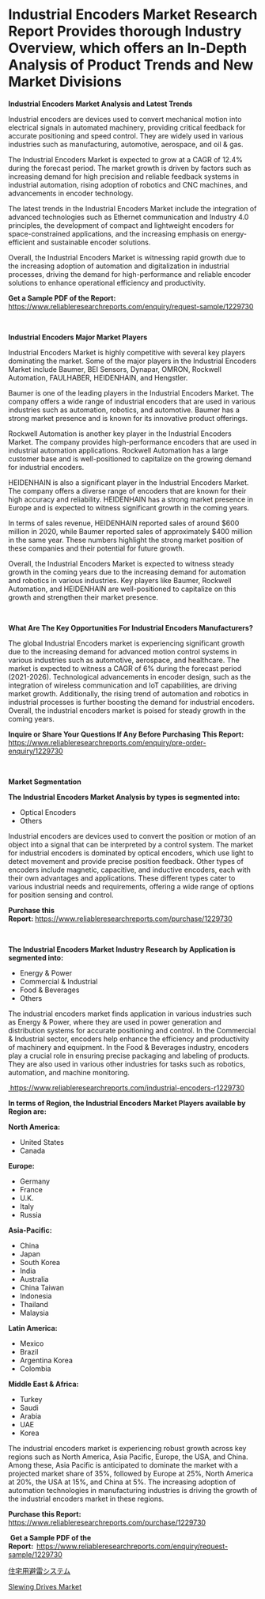 <p><h1>Industrial Encoders Market Research Report Provides thorough Industry Overview, which offers an In-Depth Analysis of Product Trends and New Market Divisions</h1></p><p><strong>Industrial Encoders Market Analysis and Latest Trends</strong></p>
<p><p>Industrial encoders are devices used to convert mechanical motion into electrical signals in automated machinery, providing critical feedback for accurate positioning and speed control. They are widely used in various industries such as manufacturing, automotive, aerospace, and oil & gas.</p><p>The Industrial Encoders Market is expected to grow at a CAGR of 12.4% during the forecast period. The market growth is driven by factors such as increasing demand for high precision and reliable feedback systems in industrial automation, rising adoption of robotics and CNC machines, and advancements in encoder technology.</p><p>The latest trends in the Industrial Encoders Market include the integration of advanced technologies such as Ethernet communication and Industry 4.0 principles, the development of compact and lightweight encoders for space-constrained applications, and the increasing emphasis on energy-efficient and sustainable encoder solutions.</p><p>Overall, the Industrial Encoders Market is witnessing rapid growth due to the increasing adoption of automation and digitalization in industrial processes, driving the demand for high-performance and reliable encoder solutions to enhance operational efficiency and productivity.</p></p>
<p><strong>Get a Sample PDF of the Report:&nbsp;</strong> <a href="https://www.reliableresearchreports.com/enquiry/request-sample/1229730">https://www.reliableresearchreports.com/enquiry/request-sample/1229730</a></p>
<p>&nbsp;</p>
<p><strong>Industrial Encoders Major Market Players</strong></p>
<p><p>Industrial Encoders Market is highly competitive with several key players dominating the market. Some of the major players in the Industrial Encoders Market include Baumer, BEI Sensors, Dynapar, OMRON, Rockwell Automation, FAULHABER, HEIDENHAIN, and Hengstler.</p><p>Baumer is one of the leading players in the Industrial Encoders Market. The company offers a wide range of industrial encoders that are used in various industries such as automation, robotics, and automotive. Baumer has a strong market presence and is known for its innovative product offerings.</p><p>Rockwell Automation is another key player in the Industrial Encoders Market. The company provides high-performance encoders that are used in industrial automation applications. Rockwell Automation has a large customer base and is well-positioned to capitalize on the growing demand for industrial encoders.</p><p>HEIDENHAIN is also a significant player in the Industrial Encoders Market. The company offers a diverse range of encoders that are known for their high accuracy and reliability. HEIDENHAIN has a strong market presence in Europe and is expected to witness significant growth in the coming years.</p><p>In terms of sales revenue, HEIDENHAIN reported sales of around $600 million in 2020, while Baumer reported sales of approximately $400 million in the same year. These numbers highlight the strong market position of these companies and their potential for future growth.</p><p>Overall, the Industrial Encoders Market is expected to witness steady growth in the coming years due to the increasing demand for automation and robotics in various industries. Key players like Baumer, Rockwell Automation, and HEIDENHAIN are well-positioned to capitalize on this growth and strengthen their market presence.</p></p>
<p>&nbsp;</p>
<p><strong>What Are The Key Opportunities For Industrial Encoders Manufacturers?</strong></p>
<p><p>The global Industrial Encoders market is experiencing significant growth due to the increasing demand for advanced motion control systems in various industries such as automotive, aerospace, and healthcare. The market is expected to witness a CAGR of 6% during the forecast period (2021-2026). Technological advancements in encoder design, such as the integration of wireless communication and IoT capabilities, are driving market growth. Additionally, the rising trend of automation and robotics in industrial processes is further boosting the demand for industrial encoders. Overall, the industrial encoders market is poised for steady growth in the coming years.</p></p>
<p><strong>Inquire or Share Your Questions If Any Before Purchasing This Report:</strong> <a href="https://www.reliableresearchreports.com/enquiry/pre-order-enquiry/1229730">https://www.reliableresearchreports.com/enquiry/pre-order-enquiry/1229730</a></p>
<p>&nbsp;</p>
<p><strong>Market Segmentation</strong></p>
<p><strong>The Industrial Encoders Market Analysis by types is segmented into:</strong></p>
<p><ul><li>Optical Encoders</li><li>Others</li></ul></p>
<p><p>Industrial encoders are devices used to convert the position or motion of an object into a signal that can be interpreted by a control system. The market for industrial encoders is dominated by optical encoders, which use light to detect movement and provide precise position feedback. Other types of encoders include magnetic, capacitive, and inductive encoders, each with their own advantages and applications. These different types cater to various industrial needs and requirements, offering a wide range of options for position sensing and control.</p></p>
<p><strong>Purchase this Report:&nbsp;</strong><a href="https://www.reliableresearchreports.com/purchase/1229730">https://www.reliableresearchreports.com/purchase/1229730</a></p>
<p>&nbsp;</p>
<p><strong>The Industrial Encoders Market Industry Research by Application is segmented into:</strong></p>
<p><ul><li>Energy & Power</li><li>Commercial & Industrial</li><li>Food & Beverages</li><li>Others</li></ul></p>
<p><p>The industrial encoders market finds application in various industries such as Energy & Power, where they are used in power generation and distribution systems for accurate positioning and control. In the Commercial & Industrial sector, encoders help enhance the efficiency and productivity of machinery and equipment. In the Food & Beverages industry, encoders play a crucial role in ensuring precise packaging and labeling of products. They are also used in various other industries for tasks such as robotics, automation, and machine monitoring.</p></p>
<p><a href="https://www.reliableresearchreports.com/industrial-encoders-r1229730">&nbsp;https://www.reliableresearchreports.com/industrial-encoders-r1229730</a></p>
<p><strong>In terms of Region, the Industrial Encoders Market Players available by Region are:</strong></p>
<p>
    <p> <strong> North America: </strong>
        <ul>
            <li>United States</li>
            <li>Canada</li>
        </ul>
        </p> 
    <p> <strong> Europe: </strong>
        <ul>
            <li>Germany</li>
            <li>France</li>
            <li>U.K.</li>
            <li>Italy</li>
            <li>Russia</li>
        </ul>
        </p> 
    <p> <strong> Asia-Pacific: </strong>
        <ul>
            <li>China</li>
            <li>Japan</li>
            <li>South Korea</li>
            <li>India</li>
            <li>Australia</li>
            <li>China Taiwan</li>
            <li>Indonesia</li>
            <li>Thailand</li>
            <li>Malaysia</li>
        </ul>
        </p> 
    <p> <strong> Latin America: </strong>
        <ul>
            <li>Mexico</li>
            <li>Brazil</li>
            <li>Argentina Korea</li>
            <li>Colombia</li>
        </ul>
        </p> 
    <p> <strong> Middle East & Africa: </strong>
        <ul>
            <li>Turkey</li>
            <li>Saudi</li>
            <li>Arabia</li>
            <li>UAE</li>
            <li>Korea</li>
        </ul>
    </p>
    </p>
<p><p>The industrial encoders market is experiencing robust growth across key regions such as North America, Asia Pacific, Europe, the USA, and China. Among these, Asia Pacific is anticipated to dominate the market with a projected market share of 35%, followed by Europe at 25%, North America at 20%, the USA at 15%, and China at 5%. The increasing adoption of automation technologies in manufacturing industries is driving the growth of the industrial encoders market in these regions.</p></p>
<p><strong>Purchase this Report: </strong><a href="https://www.reliableresearchreports.com/purchase/1229730">https://www.reliableresearchreports.com/purchase/1229730</a></p>
<p>&nbsp;<strong>Get a Sample PDF of the Report:&nbsp;&nbsp;</strong><a href="https://www.reliableresearchreports.com/enquiry/request-sample/1229730">https://www.reliableresearchreports.com/enquiry/request-sample/1229730</a></p>
<p><strong></strong></p>
<p><p><a href="https://github.com/vhemk0794148/Market-Research-Report-List-1/blob/main/998585730369.md">住宅用避雷システム</a></p><p><a href="https://noble-drawer-34c.notion.site/Slewing-Drives-Market-Research-Report-Its-History-and-Forecast-2024-to-2031-63d382aeac0b40359d11a3ddb7e81e57">Slewing Drives Market</a></p></p>